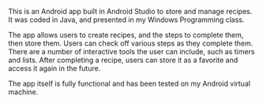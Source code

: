 This is an Android app built in Android Studio to store and manage recipes. It was coded in Java, and presented in my Windows Programming class.

The app allows users to create recipes, and the steps to complete them, then store them. Users can check off various steps as they complete them. There are a number of interactive tools the user can include, such as timers and lists. After completing a recipe, users can store it as a favorite and access it again in the future.

The app itself is fully functional and has been tested on my Android virtual machine.
